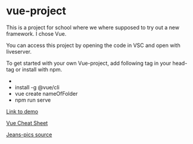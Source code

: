 # vue-project

This is a project for school where we where supposed to try out a new framework. I chose Vue. 

You can access this project by opening the code in VSC and open with liveserver. 

To get started with your own Vue-project, add following tag in your head-tag or install with npm.
* <script src="https://cdn.jsdelivr.net/npm/vue@2.6.12/dist/vue.js"></script>
* install -g @vue/cli
* vue create nameOfFolder
* npm run serve

[Link to demo](https://feliciavonbraun.github.io/vue-project/)

[Vue Cheat Sheet](https://www.vuemastery.com/pdf/Vue-Essentials-Cheat-Sheet.pdf)

[Jeans-pics source](https://nelly.com/se/kl%C3%A4der-f%C3%B6r-kvinnor/kl%C3%A4der/jeans/gina-tricot-201599/molly-high-waist-jeans-440599-0426/)
